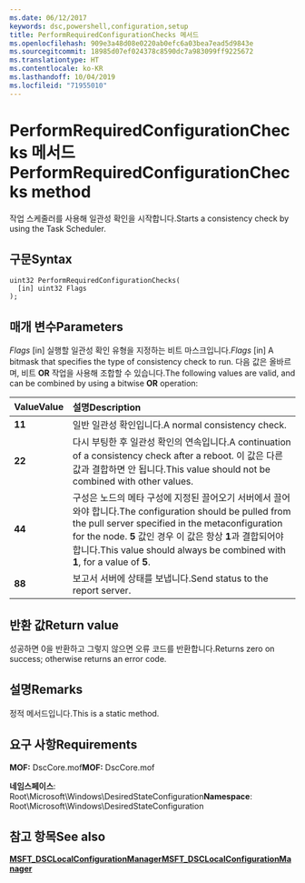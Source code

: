 ```yaml
---
ms.date: 06/12/2017
keywords: dsc,powershell,configuration,setup
title: PerformRequiredConfigurationChecks 메서드
ms.openlocfilehash: 909e3a48d08e0220ab0efc6a03bea7ead5d9843e
ms.sourcegitcommit: 18985d07ef024378c8590dc7a983099ff9225672
ms.translationtype: HT
ms.contentlocale: ko-KR
ms.lasthandoff: 10/04/2019
ms.locfileid: "71955010"
---
```

# <a name="performrequiredconfigurationchecks-method"></a><span data-ttu-id="53558-103">PerformRequiredConfigurationChecks 메서드</span><span class="sxs-lookup"><span data-stu-id="53558-103">PerformRequiredConfigurationChecks method</span></span>

<span data-ttu-id="53558-104">작업 스케줄러를 사용해 일관성 확인을 시작합니다.</span><span class="sxs-lookup"><span data-stu-id="53558-104">Starts a consistency check by using the Task Scheduler.</span></span>

## <a name="syntax"></a><span data-ttu-id="53558-105">구문</span><span class="sxs-lookup"><span data-stu-id="53558-105">Syntax</span></span>

```mof
uint32 PerformRequiredConfigurationChecks(
  [in] uint32 Flags
);
```

## <a name="parameters"></a><span data-ttu-id="53558-106">매개 변수</span><span class="sxs-lookup"><span data-stu-id="53558-106">Parameters</span></span>

<span data-ttu-id="53558-107">*Flags* \[in\] 실행할 일관성 확인 유형을 지정하는 비트 마스크입니다.</span><span class="sxs-lookup"><span data-stu-id="53558-107">*Flags* \[in\] A bitmask that specifies the type of consistency check to run.</span></span> <span data-ttu-id="53558-108">다음 값은 올바르며, 비트 **OR** 작업을 사용해 조합할 수 있습니다.</span><span class="sxs-lookup"><span data-stu-id="53558-108">The following values are valid, and can be combined by using a bitwise **OR** operation:</span></span>

|<span data-ttu-id="53558-109">Value</span><span class="sxs-lookup"><span data-stu-id="53558-109">Value</span></span> |<span data-ttu-id="53558-110">설명</span><span class="sxs-lookup"><span data-stu-id="53558-110">Description</span></span> |
|:--- |:---|
|<span data-ttu-id="53558-111">**1**</span><span class="sxs-lookup"><span data-stu-id="53558-111">**1**</span></span> | <span data-ttu-id="53558-112">일반 일관성 확인입니다.</span><span class="sxs-lookup"><span data-stu-id="53558-112">A normal consistency check.</span></span> |
|<span data-ttu-id="53558-113">**2**</span><span class="sxs-lookup"><span data-stu-id="53558-113">**2**</span></span> | <span data-ttu-id="53558-114">다시 부팅한 후 일관성 확인의 연속입니다.</span><span class="sxs-lookup"><span data-stu-id="53558-114">A continuation of a consistency check after a reboot.</span></span> <span data-ttu-id="53558-115">이 값은 다른 값과 결합하면 안 됩니다.</span><span class="sxs-lookup"><span data-stu-id="53558-115">This value should not be combined with other values.</span></span> |
|<span data-ttu-id="53558-116">**4**</span><span class="sxs-lookup"><span data-stu-id="53558-116">**4**</span></span> | <span data-ttu-id="53558-117">구성은 노드의 메타 구성에 지정된 끌어오기 서버에서 끌어와야 합니다.</span><span class="sxs-lookup"><span data-stu-id="53558-117">The configuration should be pulled from the pull server specified in the metaconfiguration for the node.</span></span> <span data-ttu-id="53558-118">**5** 값인 경우 이 값은 항상 **1**과 결합되어야 합니다.</span><span class="sxs-lookup"><span data-stu-id="53558-118">This value should always be combined with **1**, for a value of **5**.</span></span> |
|<span data-ttu-id="53558-119">**8**</span><span class="sxs-lookup"><span data-stu-id="53558-119">**8**</span></span> | <span data-ttu-id="53558-120">보고서 서버에 상태를 보냅니다.</span><span class="sxs-lookup"><span data-stu-id="53558-120">Send status to the report server.</span></span> |

## <a name="return-value"></a><span data-ttu-id="53558-121">반환 값</span><span class="sxs-lookup"><span data-stu-id="53558-121">Return value</span></span>

<span data-ttu-id="53558-122">성공하면 0을 반환하고 그렇지 않으면 오류 코드를 반환합니다.</span><span class="sxs-lookup"><span data-stu-id="53558-122">Returns zero on success; otherwise returns an error code.</span></span>

## <a name="remarks"></a><span data-ttu-id="53558-123">설명</span><span class="sxs-lookup"><span data-stu-id="53558-123">Remarks</span></span>

<span data-ttu-id="53558-124">정적 메서드입니다.</span><span class="sxs-lookup"><span data-stu-id="53558-124">This is a static method.</span></span>

## <a name="requirements"></a><span data-ttu-id="53558-125">요구 사항</span><span class="sxs-lookup"><span data-stu-id="53558-125">Requirements</span></span>

<span data-ttu-id="53558-126">**MOF:** DscCore.mof</span><span class="sxs-lookup"><span data-stu-id="53558-126">**MOF:** DscCore.mof</span></span>

<span data-ttu-id="53558-127">**네임스페이스**: Root\Microsoft\Windows\DesiredStateConfiguration</span><span class="sxs-lookup"><span data-stu-id="53558-127">**Namespace**: Root\Microsoft\Windows\DesiredStateConfiguration</span></span>

## <a name="see-also"></a><span data-ttu-id="53558-128">참고 항목</span><span class="sxs-lookup"><span data-stu-id="53558-128">See also</span></span>

[<span data-ttu-id="53558-129">**MSFT_DSCLocalConfigurationManager**</span><span class="sxs-lookup"><span data-stu-id="53558-129">**MSFT_DSCLocalConfigurationManager**</span></span>](msft-dsclocalconfigurationmanager.md)
